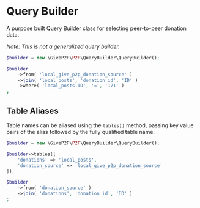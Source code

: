 # Query Builder

A purpose built Query Builder class for selecting peer-to-peer donation data.

_Note: This is not a generalized query builder._

```php
$builder = new \GiveP2P\P2P\QueryBuilder\QueryBuilder();

$builder
    ->from( 'local_give_p2p_donation_source' )
    ->join( 'local_posts', 'donation_id', 'ID' )
    ->where( 'local_posts.ID', '=', '171' )
;
```

## Table Aliases

Table names can be aliased using the `tables()` method, passing key value 
pairs of the alias followed by the fully qualified table name.

```php
$builder = new \GiveP2P\P2P\QueryBuilder\QueryBuilder();

$builder->tables([
    'donations' => 'local_posts',
    'donation_source' => 'local_give_p2p_donation_source'
]);

$builder
    ->from( 'donation_source' )
    ->join( 'donations', 'donation_id', 'ID' )
;
```
